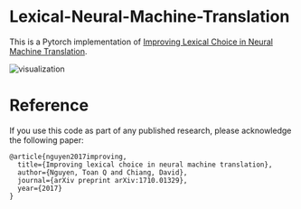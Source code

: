 
# Lexical-Neural-Machine-Translation

This is a Pytorch implementation of [Improving Lexical Choice in Neural Machine Translation](https://arxiv.org/pdf/1710.01329.pdf).

![visualization](https://github.com/s1879281/Lexical-NMT/blob/master/images/vis.jpg)

# Reference

If you use this code as part of any published research, please acknowledge the following paper:

```
@article{nguyen2017improving,
  title={Improving lexical choice in neural machine translation},
  author={Nguyen, Toan Q and Chiang, David},
  journal={arXiv preprint arXiv:1710.01329},
  year={2017}
}
```